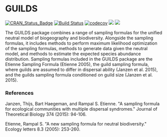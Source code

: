 # GUILDS
[![CRAN_Status_Badge](http://www.r-pkg.org/badges/version/GUILDS)](https://cran.r-project.org/package=GUILDS)
[![Build Status](https://travis-ci.org/thijsjanzen/GUILDS.svg?branch=master)](https://travis-ci.org/thijsjanzen/GUILDS)
[![codecov](https://codecov.io/gh/thijsjanzen/GUILDS/branch/master/graph/badge.svg)](https://codecov.io/gh/thijsjanzen/GUILDS)
[![](http://cranlogs.r-pkg.org/badges/grand-total/GUILDS)](https://cran.r-project.org/package=GUILDS)
[![](http://cranlogs.r-pkg.org/badges/GUILDS)](https://cran.r-project.org/package=GUILDS)

The GUILDS package combines a range of sampling formulas for the unified neutral model of biogeography and biodiversity. Alongside the sampling formulas, it includes methods to perform maximum likelihood optimization of the sampling formulas, methods to generate data given the neutral model, and methods to estimate the expected species abundance distribution. Sampling formulas included in the GUILDS package are the Etienne Sampling Formula (Etienne 2005), the guild sampling formula, where guilds are assumed to differ in dispersal ability (Janzen et al. 2015), and the guilds sampling formula conditioned on guild size (Janzen et al. 2015).

### References
Janzen, Thijs, Bart Haegeman, and Rampal S. Etienne. "A sampling formula for ecological communities with multiple dispersal syndromes." Journal of Theoretical Biology 374 (2015): 94-106.

Etienne, Rampal S. "A new sampling formula for neutral biodiversity." Ecology letters 8.3 (2005): 253-260.


